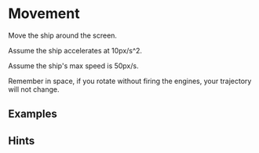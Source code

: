 # Movement

Move the ship around the screen.

Assume the ship accelerates at 10px/s^2.

Assume the ship's max speed is 50px/s.

Remember in space, if you rotate without firing the engines, your trajectory
will not change.

## Examples

## Hints
